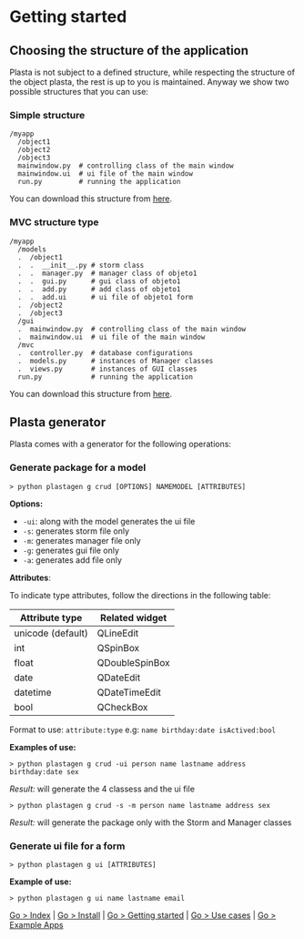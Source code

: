 # Getting started

## Choosing the structure of the application

Plasta is not subject to a defined structure, while respecting the structure of the object plasta, the rest is up to you is maintained.
Anyway we show two possible structures that you can use:

### Simple structure

```
/myapp
  /object1
  /object2
  /object3
  mainwindow.py  # controlling class of the main window
  mainwindow.ui  # ui file of the main window
  run.py         # running the application
```


You can download this structure from [here]().

### MVC structure type

```
/myapp
  /models
  .  /object1
  .  .  __init__.py # storm class
  .  .  manager.py  # manager class of objeto1
  .  .  gui.py      # gui class of objeto1
  .  .  add.py      # add class of objeto1
  .  .  add.ui      # ui file of objeto1 form
  .  /object2
  .  /object3
  /gui
  .  mainwindow.py  # controlling class of the main window
  .  mainwindow.ui  # ui file of the main window
  /mvc
  .  controller.py  # database configurations
  .  models.py      # instances of Manager classes
  .  views.py       # instances of GUI classes
  run.py            # running the application
```
You can download this structure from [here]().

## Plasta generator

Plasta comes with a generator for the following operations:

### Generate package for a model

`> python plastagen g crud [OPTIONS] NAMEMODEL [ATTRIBUTES]`

**Options:**
* `-ui`: along with the model generates the ui file
* `-s`: generates storm file only 
* `-m`: generates manager file only 
* `-g`: generates gui file only 
* `-a`: generates add file only

**Attributes**:

To indicate type attributes, follow the directions in the following table:

| Attribute type | Related widget |
|-|-|
| unicode (default) | QLineEdit |
| int | QSpinBox | 
| float | QDoubleSpinBox | 
| date | QDateEdit | 
| datetime| QDateTimeEdit | 
| bool | QCheckBox | 

Format to use: `attribute:type` e.g: `name birthday:date isActived:bool`

**Examples of use:**

`> python plastagen g crud -ui person name lastname address birthday:date sex`

*Result:* will generate the 4 classess and the ui file

`> python plastagen g crud -s -m person name lastname address sex`

*Result:* will generate the package only with the Storm and Manager classes 

### Generate ui file for a form

`> python plastagen g ui [ATTRIBUTES]`

**Example of use:**

`> python plastagen g ui name lastname email`


[Go > Index](https://github.com/informaticameg/Plasta/blob/master/doc/en/index.md) | [Go > Install](https://github.com/informaticameg/Plasta/blob/master/doc/en/install.md) | [Go > Getting started](https://github.com/informaticameg/Plasta/blob/master/doc/en/getting_started.md) | [Go > Use cases](https://github.com/informaticameg/plasta/blob/master/doc/en/uses_cases.md) | [Go > Example Apps](https://github.com/informaticameg/plasta/blob/master/doc/en/example_apps.md)